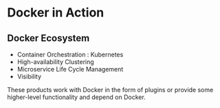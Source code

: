 # Docker in Action

## Docker Ecosystem

* Container Orchestration : Kubernetes
* High-availability Clustering
* Microservice Life Cycle Management
* Visibility

These products work with Docker in the form of plugins or provide some higher-level functionality and depend on Docker.